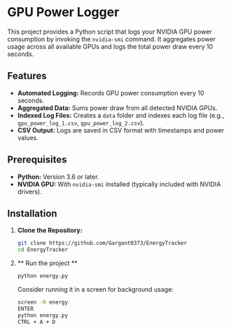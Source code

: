 # GPU Power Logger

This project provides a Python script that logs your NVIDIA GPU power consumption by invoking the `nvidia-smi` command. It aggregates power usage across all available GPUs and logs the total power draw every 10 seconds.

## Features

- **Automated Logging:** Records GPU power consumption every 10 seconds.
- **Aggregated Data:** Sums power draw from all detected NVIDIA GPUs.
- **Indexed Log Files:** Creates a `data` folder and indexes each log file (e.g., `gpu_power_log_1.csv`, `gpu_power_log_2.csv`).
- **CSV Output:** Logs are saved in CSV format with timestamps and power values.

## Prerequisites

- **Python:** Version 3.6 or later.
- **NVIDIA GPU:** With `nvidia-smi` installed (typically included with NVIDIA drivers).

## Installation

1. **Clone the Repository:**

   ```bash
   git clone https://github.com/Gargant0373/EnergyTracker
   cd EnergyTracker
   ```

2. ** Run the project **

   ```bash
   python energy.py
   ```

   Consider running it in a screen for background usage:
   ```bash
   screen -R energy
   ENTER
   python energy.py
   CTRL + A + D
   ```
